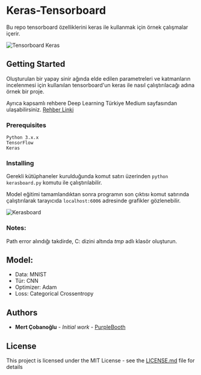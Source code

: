 # Keras-Tensorboard

Bu repo tensorboard özelliklerini keras ile kullanmak için örnek çalışmalar içerir.

![Tensorboard Keras](https://media.giphy.com/media/1pA8T9iMWWnOg7Kuej/giphy.gif)

## Getting Started

Oluşturulan bir yapay sinir ağında elde edilen parametreleri ve katmanların incelenmesi için kullanılan tensorboard'un keras ile nasıl çalıştırılacağı adına örnek bir proje.

Ayrıca kapsamlı rehbere Deep Learning Türkiye Medium sayfasından ulaşabilirsiniz. 
[Rehber Linki](https://medium.com/deep-learning-turkiye/tensorboard-başlangıç-rehberi-198ea522b01) 

### Prerequisites

```
Python 3.x.x
TensorFlow
Keras
```

### Installing
Gerekli kütüphaneler kurulduğunda komut satırı üzerinden `python kerasboard.py` komutu ile çalıştırılabilir.

Model eğitimi tamamlandıktan sonra programın son çıktısı komut satırında çalıştırılarak tarayıcıda `localhost:6006` adresinde grafikler gözlenebilir.

![Kerasboard](https://media.giphy.com/media/7zxZ8mOddFwZvTZJoa/giphy.gif)

### Notes:
Path error alındığı takdirde, C: dizini altında *tmp* adlı klasör oluşturun.

## Model:
* Data: MNIST
* Tür: CNN
* Optimizer: Adam
* Loss: Categorical Crossentropy

## Authors

* **Mert Çobanoğlu** - *Initial work* - [PurpleBooth](https://github.com/cobanov)

## License

This project is licensed under the MIT License - see the [LICENSE.md](LICENSE.md) file for details


